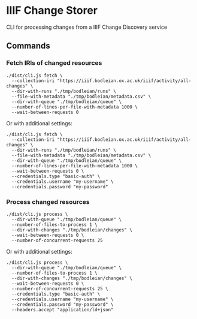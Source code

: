 # IIIF Change Storer

CLI for processing changes from a IIIF Change Discovery service

## Commands

### Fetch IRIs of changed resources

    ./dist/cli.js fetch \
      --collection-iri "https://iiif.bodleian.ox.ac.uk/iiif/activity/all-changes" \
      --dir-with-runs "./tmp/bodleian/runs" \
      --file-with-metadata "./tmp/bodleian/metadata.csv" \
      --dir-with-queue "./tmp/bodleian/queue" \
      --number-of-lines-per-file-with-metadata 1000 \
      --wait-between-requests 0

Or with additional settings:

    ./dist/cli.js fetch \
      --collection-iri "https://iiif.bodleian.ox.ac.uk/iiif/activity/all-changes" \
      --dir-with-runs "./tmp/bodleian/runs" \
      --file-with-metadata "./tmp/bodleian/metadata.csv" \
      --dir-with-queue "./tmp/bodleian/queue" \
      --number-of-lines-per-file-with-metadata 1000 \
      --wait-between-requests 0 \
      --credentials.type "basic-auth" \
      --credentials.username "my-username" \
      --credentials.password "my-password"

### Process changed resources

    ./dist/cli.js process \
      --dir-with-queue "./tmp/bodleian/queue" \
      --number-of-files-to-process 1 \
      --dir-with-changes "./tmp/bodleian/changes" \
      --wait-between-requests 0 \
      --number-of-concurrent-requests 25

Or with additional settings:

    ./dist/cli.js process \
      --dir-with-queue "./tmp/bodleian/queue" \
      --number-of-files-to-process 1 \
      --dir-with-changes "./tmp/bodleian/changes" \
      --wait-between-requests 0 \
      --number-of-concurrent-requests 25 \
      --credentials.type "basic-auth" \
      --credentials.username "my-username" \
      --credentials.password "my-password" \
      --headers.accept "application/ld+json"
